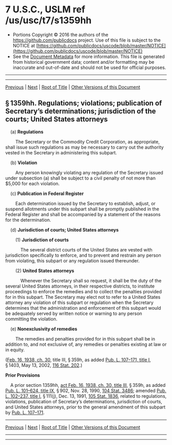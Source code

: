 ---
---

# 7 U.S.C., USLM ref /us/usc/t7/s1359hh

* Portions Copyright © 2016 the authors of the https://github.com/publicdocs project.
  Use of this file is subject to the NOTICE at [https://github.com/publicdocs/uscode/blob/master/NOTICE](https://github.com/publicdocs/uscode/blob/master/NOTICE)
* See the [Document Metadata](././../../../../../../..//README.md) for more information.
  This file is generated from historical government data; content and/or formatting may be inaccurate and out-of-date and should not be used for official purposes.

----------
----------

[Previous](./../../../../../../..//us/usc/t7/ch35/schII/ptB/sptvii/m__us_usc_t7_s1359gg.md) | [Next](./../../../../../../..//us/usc/t7/ch35/schII/ptB/sptvii/m__us_usc_t7_s1359ii.md) | [Root of Title](./../../../../../../../) | [Other Versions of this Document](https://publicdocs.github.io/go/links?ns=uslm&ref=%2Fus%2Fusc%2Ft7%2Fs1359hh)

## § 1359hh. Regulations; violations; publication of Secretary’s determinations; jurisdiction of the courts; United States attorneys

    (a) __Regulations__ 

        The Secretary or the Commodity Credit Corporation, as appropriate, shall issue such regulations as may be necessary to carry out the authority vested in the Secretary in administering this subpart.

    (b) __Violation__ 

        Any person knowingly violating any regulation of the Secretary issued under subsection (a) shall be subject to a civil penalty of not more than $5,000 for each violation.

    (c) __Publication in Federal Register__ 

        Each determination issued by the Secretary to establish, adjust, or suspend allotments under this subpart shall be promptly published in the Federal Register and shall be accompanied by a statement of the reasons for the determination.

    (d) __Jurisdiction of courts; United States attorneys__ 

        (1) __Jurisdiction of courts__ 

            The several district courts of the United States are vested with jurisdiction specifically to enforce, and to prevent and restrain any person from violating, this subpart or any regulation issued thereunder.

        (2) __United States attorneys__ 

            Whenever the Secretary shall so request, it shall be the duty of the several United States attorneys, in their respective districts, to institute proceedings to enforce the remedies and to collect the penalties provided for in this subpart. The Secretary may elect not to refer to a United States attorney any violation of this subpart or regulation when the Secretary determines that the administration and enforcement of this subpart would be adequately served by written notice or warning to any person committing the violation.

    (e) __Nonexclusivity of remedies__ 

        The remedies and penalties provided for in this subpart shall be in addition to, and not exclusive of, any remedies or penalties existing at law or in equity.

([Feb. 16, 1938, ch. 30][/us/act/1938-02-16/ch30], title III, § 359h, as added [Pub. L. 107–171, title I][/us/pl/107/171/tI], § 1403, May 13, 2002, [116 Stat. 202][/us/stat/116/202].)

 __Prior Provisions__ 

    A prior section 1359hh, [act Feb. 16, 1938, ch. 30, title III][/us/act/1938-02-16/ch30/tIII], § 359h, as added [Pub. L. 101–624, title IX][/us/pl/101/624/tIX], § 902, Nov. 28, 1990, [104 Stat. 3486][/us/stat/104/3486]; amended [Pub. L. 102–237, title I][/us/pl/102/237/tI], § 111(j), Dec. 13, 1991, [105 Stat. 1836][/us/stat/105/1836], related to regulations, violations, publication of Secretary’s determinations, jurisdiction of courts, and United States attorneys, prior to the general amendment of this subpart by [Pub. L. 107–171][/us/pl/107/171].

----------

[Previous](./../../../../../../..//us/usc/t7/ch35/schII/ptB/sptvii/m__us_usc_t7_s1359gg.md) | [Next](./../../../../../../..//us/usc/t7/ch35/schII/ptB/sptvii/m__us_usc_t7_s1359ii.md) | [Root of Title](./../../../../../../../) | [Other Versions of this Document](https://publicdocs.github.io/go/links?ns=uslm&ref=%2Fus%2Fusc%2Ft7%2Fs1359hh)

----------
----------

[/us/act/1938-02-16/ch30]: https://publicdocs.github.io/go/links?ns=uslm&ref=%2Fus%2Fact%2F1938-02-16%2Fch30
[/us/pl/107/171/tI]: https://publicdocs.github.io/go/links?ns=uslm&ref=%2Fus%2Fpl%2F107%2F171%2FtI
[/us/stat/116/202]: https://publicdocs.github.io/go/links?ns=uslm&ref=%2Fus%2Fstat%2F116%2F202
[/us/act/1938-02-16/ch30/tIII]: https://publicdocs.github.io/go/links?ns=uslm&ref=%2Fus%2Fact%2F1938-02-16%2Fch30%2FtIII
[/us/pl/101/624/tIX]: https://publicdocs.github.io/go/links?ns=uslm&ref=%2Fus%2Fpl%2F101%2F624%2FtIX
[/us/stat/104/3486]: https://publicdocs.github.io/go/links?ns=uslm&ref=%2Fus%2Fstat%2F104%2F3486
[/us/pl/102/237/tI]: https://publicdocs.github.io/go/links?ns=uslm&ref=%2Fus%2Fpl%2F102%2F237%2FtI
[/us/stat/105/1836]: https://publicdocs.github.io/go/links?ns=uslm&ref=%2Fus%2Fstat%2F105%2F1836
[/us/pl/107/171]: https://publicdocs.github.io/go/links?ns=uslm&ref=%2Fus%2Fpl%2F107%2F171


